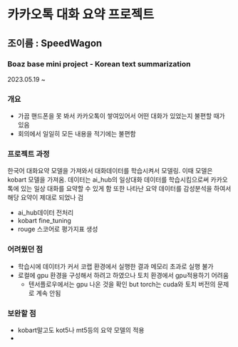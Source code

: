 
# 카카오톡 대화 요약 프로젝트
## 조이름 : SpeedWagon
### Boaz base mini project - Korean text summarization


2023.05.19 ~

### 개요
- 가끔 핸드폰을 못 봐서 카카오톡이 쌓여있어서 어떤 대화가 있었는지 불편할 때가 있음
- 회의에서 일일히 모든 내용을 적기에는 불편함


### 프로젝트 과정
한국어 대화요약 모델을 가져와서 대화데이터를 학습시켜서 모델링. 이때 모델은 kobart 모델을 가져옴. 데이터는 ai_hub의 일상대화 데이터를 학습시킴으로써 카카오톡에 있는 일상 대화를 요약할 수 있게 함 또한 나타난 요약 데이터를 감성분석을 하여서 해당 요약이 제대로 되었나 검

- ai_hub데이터 전처리
- kobart fine_tuning
- rouge 스코어로 평가지표 생성


### 어려웠던 점

- 학습시에 데이터가 커서 코랩 환경에서 실행한 결과 메모리 초과로 실행 불가
- 로컬에 gpu 환경을 구성해서 하려고 하였으나 토치 환경에서 gpu적용하기 어려움
  - 텐서플로우에서는 gpu 나온 것을 확인 but torch는 cuda와 토치 버전의 문제로 계속 안됨

### 보완할 점 
- kobart말고도 kot5나 mt5등의 요약 모델의 적용
- 
